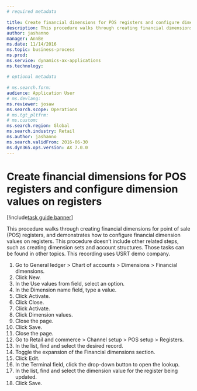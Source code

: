 ```yaml
--- 
# required metadata 
 
title: Create financial dimensions for POS registers and configure dimension values on registers
description: This procedure walks through creating financial dimensions for point of sale (POS) registers, and demonstrates how to configure financial dimension values on registers. 
author: jashanno
manager: AnnBe 
ms.date: 11/14/2016
ms.topic: business-process 
ms.prod:  
ms.service: dynamics-ax-applications 
ms.technology:  
 
# optional metadata 
 
# ms.search.form:   
audience: Application User 
# ms.devlang:  
ms.reviewer: josaw
ms.search.scope: Operations 
# ms.tgt_pltfrm:  
# ms.custom:  
ms.search.region: Global
ms.search.industry: Retail
ms.author: jashanno
ms.search.validFrom: 2016-06-30 
ms.dyn365.ops.version: AX 7.0.0 
---
```

# Create financial dimensions for POS registers and configure dimension values on registers

[!include[task guide banner](../includes/task-guide-banner.md)]

This procedure walks through creating financial dimensions for point of sale (POS) registers, and demonstrates how to configure financial dimension values on registers. This procedure doesn’t include other related steps, such as creating dimension sets and account structures. Those tasks can be found in other topics. This recording uses USRT demo company.

1. Go to General ledger > Chart of accounts > Dimensions > Financial dimensions.
2. Click New.
3. In the Use values from field, select an option.
4. In the Dimension name field, type a value.
5. Click Activate.
6. Click Close.
7. Click Activate.
8. Click Dimension values.
9. Close the page.
10. Click Save.
11. Close the page.
12. Go to Retail and commerce > Channel setup > POS setup > Registers.
13. In the list, find and select the desired record.
14. Toggle the expansion of the Financial dimensions section.
15. Click Edit.
16. In the Terminal field, click the drop-down button to open the lookup.
17. In the list, find and select the dimension value for the register being updated.
18. Click Save.

